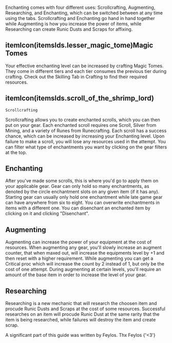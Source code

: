 Enchanting comes with four different uses: Scrollcrafting, Augmenting, Researching, and Enchanting, which can be
switched between at any time using the tabs. Scrollcrafting and Enchanting go hand in hand together while
Augmenting is how you increase the power of items, while Researching can create Runic Dusts and Scraps for affixing.

## itemIcon(itemsIds.lesser_magic_tome)Magic Tomes
Your effective enchanting level can be increased by crafting Magic Tomes. They come in different tiers and
each tier consumes the previous tier during crafting. Check out the Skilling Tab in Crafting to find
their required resources.

## itemIcon(itemsIds.scroll_of_the_shrimp_lord)
	Scrollcrafting

Scrollcrafting allows you to create enchanted scrolls, which you can then put on your gear. Each enchanted
scroll requires one Scroll, Silver from Mining, and a variety of Runes from Runecrafting. Each scroll has a
success chance, which can be increased by increasing your Enchanting level. Upon failure to make a scroll,
you will lose any resources used in the attempt. You can filter what type of enchantments you want by
clicking on the gear filters at the top.

## Enchanting
After you've made some scrolls, this is where you'd go to apply them on your applicable gear. Gear can only
hold so many enchantments, as denoted by the circle enchantment slots on any given item (if it has any).
Starting gear can usually only hold one enchantment while late game gear can have anywhere from six to
eight. You can overwrite enchantments in items with a different one. You can disenchant an enchanted item by
clicking on it and clicking "Disenchant".

## Augmenting
Augmenting can increase the power of your equipment at the cost of resources. When augmenting any gear, you'll
slowly increase an augment counter, that when maxed out, will increase the equipments level by +1 and then reset with a higher requirement.
While augmenting you can get a Critical proc which will increase the count by 2 instead of 1, but only be the cost of one attempt.
During augmenting at certain levels, you'll require an amount of the base item in order to increase the level of your gear.

## Researching
Researching is a new mechanic that will research the choosen item and procude Runic Dusts and Scraps at the cost of some resources.
Successful researches on an item will procude Runic Dust at the same rarity that the item is being researched, while failures will destroy the item and create scrap.

<p color='gray' fontStyle='oblique'>
	A significant part of this guide was written by Feylos. Thx Feylos {'<3'}
</p>
